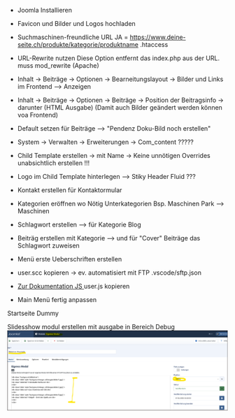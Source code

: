 - Joomla Installieren

- Favicon und Bilder und Logos hochladen

- Suchmaschinen-freundliche URL JA = https://www.deine-seite.ch/produkte/kategorie/produktname .htaccess

- URL-Rewrite nutzen  Diese Option entfernt das index.php aus der URL. muss mod_rewrite (Apache) 

- Inhalt -> Beiträge -> Optionen -> Bearneitungslayout ->  Bilder und Links im Frontend --> Anzeigen

- Inhalt -> Beiträge -> Optionen -> Beiträge -> Position der Beitragsinfo -> darunter (HTML Ausgabe)
   (Damit auch Bilder geändert werden können voa Frontend)

- Default setzen für Beiträge --> "Pendenz Doku-Bild noch erstellen"

- System -> Verwalten -> Erweiterungen -> Com_content  ????? 

- Child Template erstellen -> mit Name -> Keine unnötigen Overrides unabsichtlich erstellen !!!

- Logo im Child Template hinterlegen
   --> Stiky Header Fluid ???

- Kontakt erstellen für Kontaktormular

- Kategorien eröffnen wo Nötig Unterkategorien Bsp. Maschinen Park --> Maschinen

- Schlagwort erstellen --> für Kategorie Blog 

- Beiträg erstellen mit Kategorie --> und für "Cover" Beiträge das Schlagwort zuweisen

- Menü erste Ueberschriften erstellen


- user.scc kopieren -> ev. automatisiert mit FTP .vscode/sftp.json

- [Zur Dokumentation JS ](../JavaScript/README.md)
user.js  kopieren


- Main Menü fertig anpassen 

Startseite Dummy


Slidesshow modul erstellen mit ausgabe in Bereich Debug
![alt text](image.png)